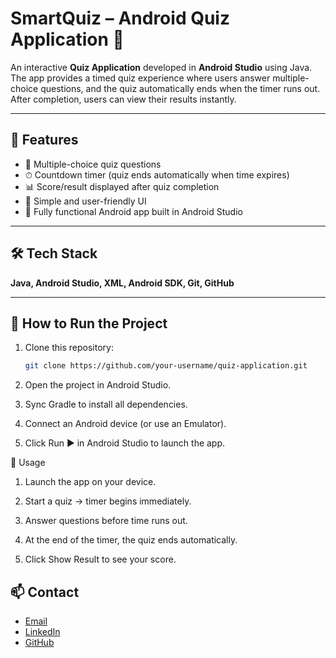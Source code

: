 # SmartQuiz – Android Quiz Application 📱

An interactive **Quiz Application** developed in **Android Studio** using Java.  
The app provides a timed quiz experience where users answer multiple-choice questions, and the quiz automatically ends when the timer runs out. After completion, users can view their results instantly.  

---

## 📌 Features
- 📝 Multiple-choice quiz questions  
- ⏱ Countdown timer (quiz ends automatically when time expires)  
- 📊 Score/result displayed after quiz completion  
- 🎨 Simple and user-friendly UI  
- 📱 Fully functional Android app built in Android Studio  

---

## 🛠 Tech Stack
**Java, Android Studio, XML, Android SDK, Git, GitHub**

---

## 🚀 How to Run the Project
1. Clone this repository:  
   ```bash
   git clone https://github.com/your-username/quiz-application.git
   
2. Open the project in Android Studio.

3. Sync Gradle to install all dependencies.

4. Connect an Android device (or use an Emulator).

5. Click Run ▶ in Android Studio to launch the app.

📂 Usage

1. Launch the app on your device.

2. Start a quiz → timer begins immediately.

3. Answer questions before time runs out.

4. At the end of the timer, the quiz ends automatically.

5. Click Show Result to see your score.



## 📫 Contact

- [Email](mailto:joshidurgesh2001@gmail.com)  
- [LinkedIn](https://www.linkedin.com/in/durgesh2001)  
- [GitHub](https://github.com/Durgesh-Joshi)  
